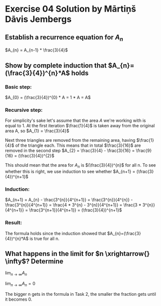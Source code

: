 # Exercise 04 Solution by Mārtiņš Dāvis Jembergs

## Establish a recurrence equation for $`A_{n}`$

$`A_{n} = A_{n-1} * \frac{3}{4}`$

## Show by complete induction that $`A_{n}=(\frac{3}{4})^{n}*A`$ holds

### Basic step:
$`A_{0} = (\frac{3}{4})^{0} * A = 1 * A = A`$

### Recursive step: 

For simplicity's sake let's assume that the area $`A`$ we're working with is equal to 1. At the first iteration $`\frac{1}{4}`$ is taken away from the original area A, so
$`A_{1} = \frac{3}{4}`$

Next three triangles are removed from the remaining area, having $`\frac{1}{4}`$ of the triangle each. This means that in total 
$`\frac{3}{16}`$ are removed in the second step
$`A_{2} = \frac{3}{4} - \frac{3}{16} = \frac{9}{16} = (\frac{3}{4})^{2}`$

This should mean that the area for $`A_{n}`$ is $`(\frac{3}{4})^{n}`$ for all n. To see whether this is right, we use induction to see whether 
$`A_{n+1} = (\frac{3}{4})^{n+1}`$

### Induction:

$`A_{n+1} = A_{n} - \frac{3^{n}}{4^{n+1}} = \frac{3^{n}}{4^{n}} - \frac{3^{n}}{4^{n+1}} = \frac{4 * 3^{n} - 3^{n}}{4^{n+1}} = \frac{3 * 3^{n}}{4^{n+1}} = \frac{3^{n+1}}{4^{n+1}} = (\frac{3}{4})^{n+1}`$

### Result:
The formula holds since the induction showed that $`A_{n}=(\frac{3}{4})^{n}*A`$ is true for all n.

## What happens in the limit for $`n \xrightarrow{} \infty`$? Determine 
$`\lim_{n \to \infty} A_{n}`$

$`\lim_{n \to \infty} A_{n} = 0`$

The bigger n gets in the formula in Task 2, the smaller the fraction gets until it becomes 0.
